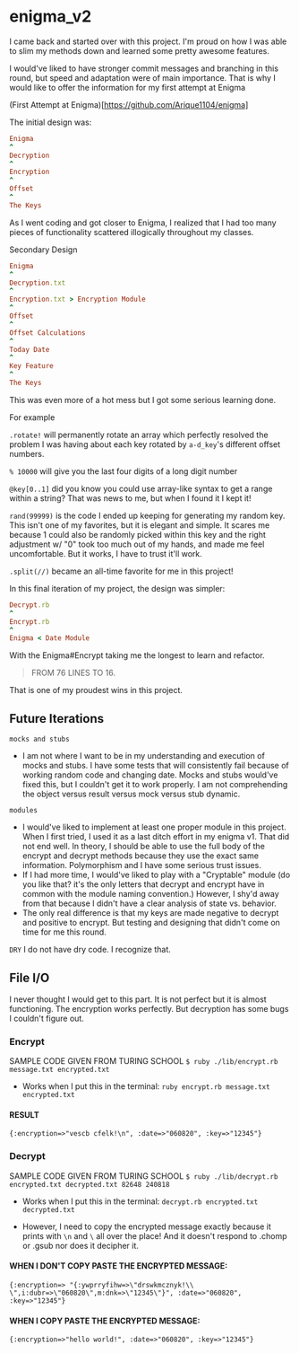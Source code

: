 # enigma_v2

I came back and started over with this project.  I'm proud on how I was able to slim my methods down and learned some pretty awesome features.

I would've liked to have stronger commit messages and branching in this round, but speed and adaptation were of main importance.  That is why I would like to offer the information for my first attempt at Enigma

(First Attempt at Enigma)[https://github.com/Arique1104/enigma]

The initial design was:

```ruby
Enigma
^
Decryption
^
Encryption
^
Offset
^
The Keys
```

As I went coding and got closer to Enigma, I realized that I had too many pieces of functionality scattered illogically throughout my classes.

Secondary Design
```ruby
Enigma
^
Decryption.txt
^
Encryption.txt > Encryption Module
^
Offset
^
Offset Calculations
^
Today Date
^
Key Feature
^
The Keys
```
This was even more of a hot mess but I got some serious learning done.

For example

`.rotate!` will permanently rotate an array which perfectly resolved the problem I was having about each key rotated by `a-d_key`'s different offset numbers.

`% 10000` will give you the last four digits of a long digit number

`@key[0..1]` did you know you could use array-like syntax to get a range within a string?  That was news to me, but when I found it I kept it!

`rand(99999)` is the code I ended up keeping for generating my random key. This isn't one of my favorites, but it is elegant and simple.  It scares me because 1 could also be randomly picked within this key and the right adjustment w/ "0" took too much out of my hands, and made me feel uncomfortable.  But it works, I have to trust it'll work.

`.split(//)` became an all-time favorite for me in this project!

In this final iteration of my project, the design was simpler:

```ruby
Decrypt.rb
^
Encrypt.rb
^
Enigma < Date Module
```
With the Enigma#Encrypt taking me the longest to learn and refactor.

> FROM 76 LINES TO 16.

That is one of my proudest wins in this project.

## Future Iterations
`mocks and stubs`
- I am not where I want to be in my understanding and execution of mocks and stubs.  I have some tests that will consistently fail because of working random code and changing date.  Mocks and stubs would've fixed this, but I couldn't get it to work properly.  I am not comprehending the object versus result versus mock versus stub dynamic.

`modules`
- I would've liked to implement at least one proper module in this project.  When I first tried, I used it as a last ditch effort in my enigma v1.  That did not end well.  In theory, I should be able to use the full body of the encrypt and decrypt methods because they use the exact same information.  Polymorphism and I have some serious trust issues.  
- If I had more time, I would've liked to play with a "Cryptable" module (do you like that? it's the only letters that decrypt and encrypt have in common with the module naming convention.)  However, I shy'd away from that because I didn't have a clear analysis of state vs. behavior.
- The only real difference is that my keys are made negative to decrypt and positive to encrypt.  But testing and designing that didn't come on time for me this round.

`DRY`
I do not have dry code.  I recognize that.  

## File I/O
I never thought I would get to this part.  It is not perfect but it is almost functioning.  The encryption works perfectly.  But decryption has some bugs I couldn't figure out.

### Encrypt
SAMPLE CODE GIVEN FROM TURING SCHOOL
`$ ruby ./lib/encrypt.rb message.txt encrypted.txt`

- Works when I put this in the terminal:
 `ruby encrypt.rb message.txt encrypted.txt`

#### RESULT
`{:encryption=>"vescb cfelk!\n", :date=>"060820", :key=>"12345"}`



### Decrypt
SAMPLE CODE GIVEN FROM TURING SCHOOL
`$ ruby ./lib/decrypt.rb encrypted.txt decrypted.txt 82648 240818`

- Works when I put this in the terminal:
`decrypt.rb encrypted.txt decrypted.txt`

- However, I need to copy the encrypted message exactly because it prints with `\n` and `\` all over the place!  And it doesn't respond to .chomp or .gsub nor does it decipher it.

#### WHEN I DON'T COPY PASTE THE ENCRYPTED MESSAGE:
`{:encryption=>
  "{:ywprryfihw=>\"drswkmcznyk!\\ \",i:dubr=>\"060820\",m:dnk=>\"12345\"}",
 :date=>"060820",
 :key=>"12345"}`

#### WHEN I COPY PASTE THE ENCRYPTED MESSAGE:
`{:encryption=>"hello world!", :date=>"060820", :key=>"12345"}`
